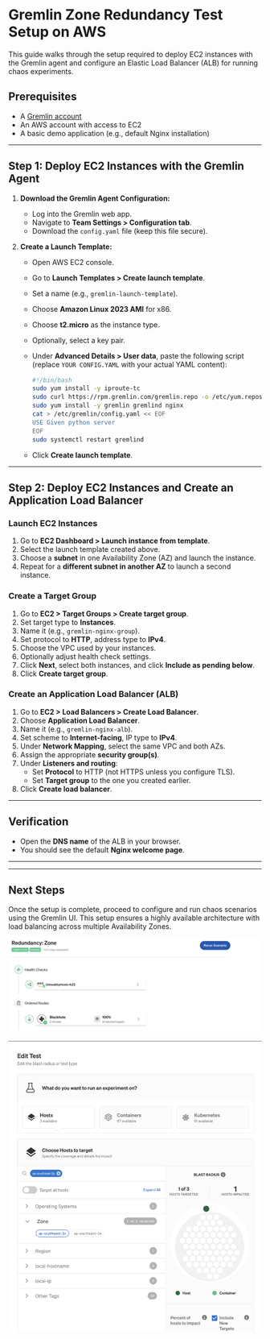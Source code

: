 # Gremlin Zone Redundancy Test Setup on AWS

This guide walks through the setup required to deploy EC2 instances with the Gremlin agent and configure an Elastic Load Balancer (ALB) for running chaos experiments.

## Prerequisites

- A [Gremlin account](https://app.gremlin.com/signup)
- An AWS account with access to EC2
- A basic demo application (e.g., default Nginx installation)

---

## Step 1: Deploy EC2 Instances with the Gremlin Agent

1. **Download the Gremlin Agent Configuration:**
   - Log into the Gremlin web app.
   - Navigate to **Team Settings > Configuration tab**.
   - Download the `config.yaml` file (keep this file secure).

2. **Create a Launch Template:**
   - Open AWS EC2 console.
   - Go to **Launch Templates > Create launch template**.
   - Set a name (e.g., `gremlin-launch-template`).
   - Choose **Amazon Linux 2023 AMI** for x86.
   - Choose **t2.micro** as the instance type.
   - Optionally, select a key pair.
   - Under **Advanced Details > User data**, paste the following script (replace `YOUR CONFIG.YAML` with your actual YAML content):

     ```bash
     #!/bin/bash
     sudo yum install -y iproute-tc
     sudo curl https://rpm.gremlin.com/gremlin.repo -o /etc/yum.repos.d/gremlin.repo
     sudo yum install -y gremlin gremlind nginx
     cat > /etc/gremlin/config.yaml << EOF
     USE Given python server
     EOF
     sudo systemctl restart gremlind
     ```

   - Click **Create launch template**.

---

## Step 2: Deploy EC2 Instances and Create an Application Load Balancer

### Launch EC2 Instances

1. Go to **EC2 Dashboard > Launch instance from template**.
2. Select the launch template created above.
3. Choose a **subnet** in one Availability Zone (AZ) and launch the instance.
4. Repeat for a **different subnet in another AZ** to launch a second instance.

### Create a Target Group

1. Go to **EC2 > Target Groups > Create target group**.
2. Set target type to **Instances**.
3. Name it (e.g., `gremlin-nginx-group`).
4. Set protocol to **HTTP**, address type to **IPv4**.
5. Choose the VPC used by your instances.
6. Optionally adjust health check settings.
7. Click **Next**, select both instances, and click **Include as pending below**.
8. Click **Create target group**.

### Create an Application Load Balancer (ALB)

1. Go to **EC2 > Load Balancers > Create Load Balancer**.
2. Choose **Application Load Balancer**.
3. Name it (e.g., `gremlin-nginx-alb`).
4. Set scheme to **Internet-facing**, IP type to **IPv4**.
5. Under **Network Mapping**, select the same VPC and both AZs.
6. Assign the appropriate **security group(s)**.
7. Under **Listeners and routing**:
   - Set **Protocol** to HTTP (not HTTPS unless you configure TLS).
   - Set **Target group** to the one you created earlier.
8. Click **Create load balancer**.

---

## Verification

- Open the **DNS name** of the ALB in your browser.
- You should see the default **Nginx welcome page**.

---


---

## Next Steps

Once the setup is complete, proceed to configure and run chaos scenarios using the Gremlin UI. This setup ensures a highly available architecture with load balancing across multiple Availability Zones.

![Gremlin Scenario Screenshot](../screenshots/GremlinScenario.png)

![Gremlin Test](../screenshots/GremlinTest.png)
